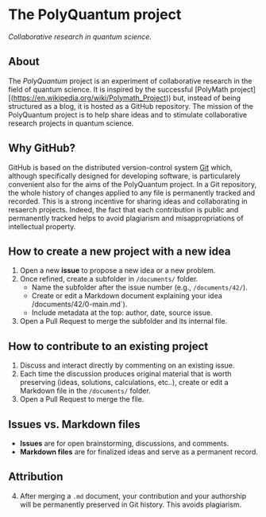 # The PolyQuantum project
_Collaborative research in quantum science._

## About
The _PolyQuantum_ project is an experiment of collaborative research in the field of quantum science.
It is inspired by the successful [PolyMath project][(https://en.wikipedia.org/wiki/Polymath_Project)) but, instead of being structured as a blog, it is hosted as a GitHub repository.
The mission of the PolyQuantum project is to help share ideas and to stimulate collaborative research projects in quantum science.

## Why GitHub?
GitHub is based on the distributed version-control system [Git](https://en.wikipedia.org/wiki/Git) which, although specifically designed for developing software, is particularely convenient also for the aims of the PolyQuantum project. In a Git repository, the whole history of changes applied to any file is permanently tracked and recorded. This is a strong incentive for sharing ideas and collaborating in resaerch projects. Indeed, the fact that each contribution is public and permanently tracked helps to avoid plagiarism and misappropriations of intellectual property.

## How to create a new project with a new idea
1. Open a new **issue** to propose a new idea or a new problem.
2. Once refined, create a subfolder in `/documents/` folder.  
   - Name the subfolder after the issue number (e.g., `/documents/42/`).
   - Create or edit a Markdown document explaining your idea /documents/42/0-main.md`).
   - Include metadata at the top: author, date, source issue.  
3. Open a Pull Request to merge the subfolder and its internal file.  

## How to contribute to an existing project
1. Discuss and interact directly by commenting on an existing issue.
2. Each time the discussion produces original material that is worth preserving (ideas, solutions, calculations, etc..), create or edit a Markdown file in the `/documents/` folder.
3. Open a Pull Request to merge the file.  

## Issues vs. Markdown files
- **Issues** are for open brainstorming, discussions, and comments.  
- **Markdown files** are for finalized ideas and serve as a permanent record.  

## Attribution
4. After merging a `.md` document, your contribution and your authorship will be permanently preserved in Git history. This avoids plagiarism.

